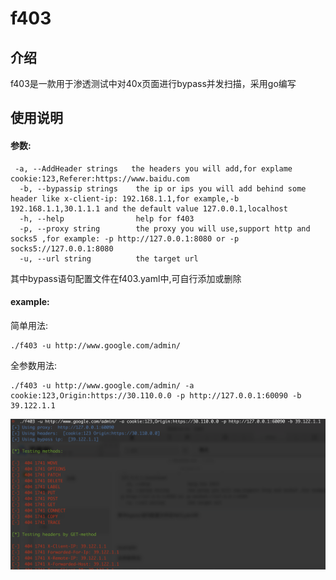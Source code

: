 #                                  f403 

## 介绍

f403是一款用于渗透测试中对40x页面进行bypass并发扫描，采用go编写

## 使用说明

#### 参数:

```
 -a, --AddHeader strings   the headers you will add,for explame cookie:123,Referer:https://www.baidu.com
  -b, --bypassip strings    the ip or ips you will add behind some header like x-client-ip: 192.168.1.1,for example,-b 192.168.1.1,30.1.1.1 and the default value 127.0.0.1,localhost
  -h, --help                help for f403
  -p, --proxy string        the proxy you will use,support http and socks5 ,for example: -p http://127.0.0.1:8080 or -p socks5://127.0.0.1:8080
  -u, --url string          the target url
```

其中bypass语句配置文件在f403.yaml中,可自行添加或删除

#### example:

简单用法:

```
./f403 -u http://www.google.com/admin/
```

全参数用法:

```
./f403 -u http://www.google.com/admin/ -a cookie:123,Origin:https://30.110.0.0 -p http://127.0.0.1:60090 -b 39.122.1.1
```

![](./pic/1.png)

